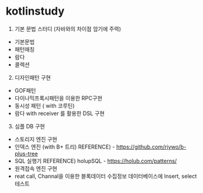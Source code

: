 # kotlinstudy

1. 기본 문법 스터디 (자바와의 차이점 암기에 주력)  

- 기본문법
- 패턴매칭
- 람다
- 콜렉션

2. 디자인패턴 구현 

- GOF패턴
- 다이나믹프록시패턴을 이용한 RPC구현
- 동시성 패턴 ( with 코루틴)
- 람다 with receiver 를 활용한 DSL 구현

3. 심플 DB 구현 

- 스토리지 엔진 구현
- 인덱스 엔진  (with B+ 트리) REFERENCE) - https://github.com/riywo/b-plus-tree
- SQL 실행기 REFERENCE) holupSQL - https://holub.com/patterns/
- 원격접속 엔진 구현
- reat call, Channal을 이용한 블록데이터 수집정보 데이터베이스에 Insert, select 테스트
